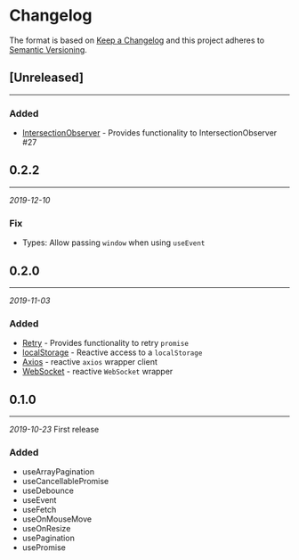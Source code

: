 # Changelog

The format is based on [Keep a Changelog](http://keepachangelog.com/en/1.0.0/)
and this project adheres to [Semantic Versioning](http://semver.org/spec/v2.0.0.html).

## [Unreleased]
------------------------------

### Added
- [IntersectionObserver](composable/web/intersectionObserver) - Provides functionality to IntersectionObserver #27

## 0.2.2
------------------------------
*2019-12-10*

### Fix
- Types: Allow passing `window` when using `useEvent`

## 0.2.0
------------------------------
*2019-11-03*

### Added
- [Retry](https://pikax.me/vue-composable/composable/promise/retry) - Provides functionality to retry `promise`
- [localStorage](https://pikax.me/vue-composable/composable/misc/localStorage) - Reactive access to a `localStorage`
- [Axios](https://pikax.me/vue-composable/composable/web/axios) - reactive `axios` wrapper client
- [WebSocket](https://pikax.me/vue-composable/composable/web/webSocket) - reactive `WebSocket` wrapper

## 0.1.0
------------------------------
*2019-10-23*
First release

### Added
- useArrayPagination
- useCancellablePromise
- useDebounce
- useEvent
- useFetch
- useOnMouseMove
- useOnResize
- usePagination
- usePromise

